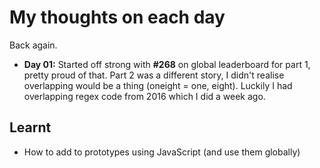 # My thoughts on each day

Back again.

- **Day 01:** Started off strong with **#268** on global leaderboard for part 1, pretty proud of that. Part 2 was a different story, I didn't realise overlapping would be a thing (oneight = one, eight). Luckily I had overlapping regex code from 2016 which I did a week ago. 

## Learnt

 - How to add to prototypes using JavaScript (and use them globally)

